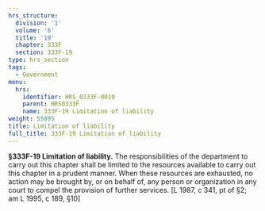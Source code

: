 ```yaml
---
hrs_structure:
  division: '1'
  volume: '6'
  title: '19'
  chapter: 333F
  section: 333F-19
type: hrs_section
tags:
  - Government
menu:
  hrs:
    identifier: HRS_0333F-0019
    parent: HRS0333F
    name: 333F-19 Limitation of liability
weight: 55095
title: Limitation of liability
full_title: 333F-19 Limitation of liability
---
```

**§333F-19 Limitation of liability.** The responsibilities of the department to carry out this chapter shall be limited to the resources available to carry out this chapter in a prudent manner. When these resources are exhausted, no action may be brought by, or on behalf of, any person or organization in any court to compel the provision of further services. [L 1987, c 341, pt of §2; am L 1995, c 189, §10]
